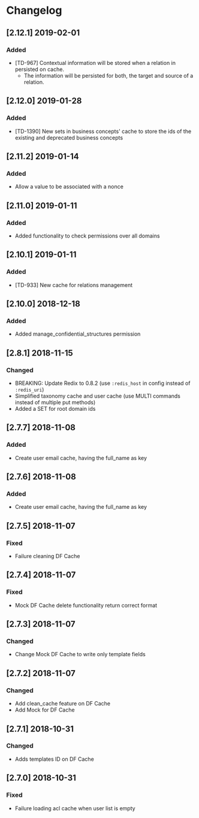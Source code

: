 # Changelog

## [2.12.1] 2019-02-01

### Added

- [TD-967] Contextual information will be stored when a relation in persisted on cache.
    - The information will be persisted for both, the target and source of a relation.

## [2.12.0] 2019-01-28

### Added

- [TD-1390] New sets in business concepts' cache to store the ids of the existing and deprecated business concepts

## [2.11.2] 2019-01-14

### Added

- Allow a value to be associated with a nonce

## [2.11.0] 2019-01-11

### Added

- Added functionality to check permissions over all domains

## [2.10.1] 2019-01-11

### Added

- [TD-933] New cache for relations management

## [2.10.0] 2018-12-18

### Added

- Added manage_confidential_structures permission

## [2.8.1] 2018-11-15

### Changed

- BREAKING: Update Redix to 0.8.2 (use `:redis_host` in config instead of `:redis_uri`)
- Simplified taxonomy cache and user cache (use MULTI commands instead of multiple put methods)
- Added a SET for root domain ids

## [2.7.7] 2018-11-08

### Added

- Create user email cache, having the full_name as key

## [2.7.6] 2018-11-08

### Added

- Create user email cache, having the full_name as key

## [2.7.5] 2018-11-07

### Fixed

- Failure cleaning DF Cache

## [2.7.4] 2018-11-07

### Fixed

- Mock DF Cache delete functionality return correct format

## [2.7.3] 2018-11-07

### Changed

- Change Mock DF Cache to write only template fields

## [2.7.2] 2018-11-07

### Changed

- Add clean_cache feature on DF Cache
- Add Mock for DF Cache

## [2.7.1] 2018-10-31

### Changed

- Adds templates ID on DF Cache

## [2.7.0] 2018-10-31

### Fixed

- Failure loading acl cache when user list is empty
